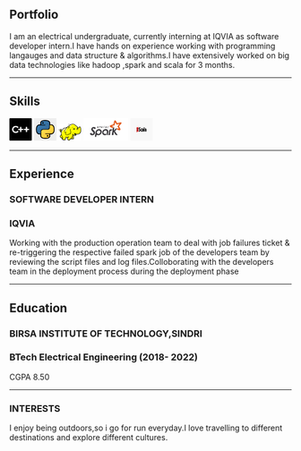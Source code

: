 ## Portfolio

I am an electrical undergraduate, currently interning at IQVIA as software developer intern.I have hands on experience working with programming langauges and data structure & algorithms.I have extensively worked on big data technologies like hadoop ,spark and scala for 3 months.

---

## Skills

<p align='left'>
  <img src= "c++.png" alt="html" width="40" height="40">
  <img src="python_logo.jpg" alt="css" width="40" height="40">
  <img src="hadoop_logo.png" height='30' width='auto' alt="js">
   <img src="spark_logo.png" alt="react" width="auto" height="40"/>
   <img src="scala_logo.png" alt="angular" width="40" height="40"/>
</p>

---

## Experience

### **SOFTWARE DEVELOPER INTERN**
### IQVIA

Working with the production operation team to deal with job failures
ticket & re-triggering the respective failed spark job of the developers
team by reviewing the script files and log files.Colloborating with the developers team in the deployment process
during the deployment phase

---

## Education

### **BIRSA INSTITUTE OF TECHNOLOGY,SINDRI**
### BTech Electrical Engineering (2018- 2022)
CGPA 8.50

---

### INTERESTS

I enjoy being outdoors,so i go for run everyday.I love travelling to different destinations and explore different cultures. 
